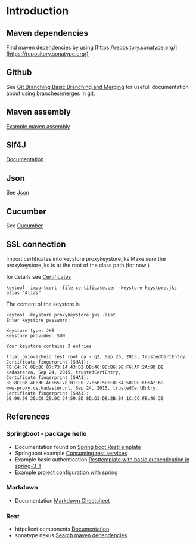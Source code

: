 # Introduction

## Maven dependencies
Find maven dependencies by using [https://repository.sonatype.org/](https://repository.sonatype.org/)

## Github
See [Git Branching Basic Branching and Merging](https://git-scm.com/book/en/v2/Git-Branching-Basic-Branching-and-Merging)
for usefull documentation about using branches/merges in git.

## Maven assembly
[Example maven assembly](http://www.mkyong.com/maven/create-a-fat-jar-file-maven-assembly-plugin/)

## Slf4J
[Documentation](http://www.slf4j.org/manual.html)

## Json
See [Json](http://www.mkyong.com/java/how-to-enable-pretty-print-json-output-jackson/)

## Cucumber
See [Cucumber](Cucumber.md)

## SSL connection
Import certificates into keystore proxykeystore.jks
Make sure the proxykeystore.jks is at the root of the class path (for now )

for details see [Certificates](Certificates.md)
```
keytool -importcert -file certificate.cer -keystore keystore.jks -alias "Alias"
```
The content of the keystore is
```
keytool -keystore proxykeystore.jks -list
Enter keystore password:

Keystore type: JKS
Keystore provider: SUN

Your keystore contains 3 entries

trial pkioverheid test root ca - g2, Sep 26, 2015, trustedCertEntry,
Certificate fingerprint (SHA1): FB:C4:7C:0B:BC:87:73:14:43:D2:DB:46:9D:B6:98:F6:AF:2A:9D:DE
kadasterca, Sep 24, 2015, trustedCertEntry,
Certificate fingerprint (SHA1): 8E:8C:08:4F:3E:AE:65:78:01:E0:77:5B:5B:F8:34:58:DF:F0:A2:69
www-proxy.cs.kadaster.nl, Sep 24, 2015, trustedCertEntry,
Certificate fingerprint (SHA1): 5B:90:99:30:C0:29:0C:34:59:BD:8D:63:D9:2B:B4:1C:CC:F8:46:30

```


## References
### Springboot - package hello
+ Documentation found on [Spring boot RestTemplate](http://docs.spring.io/spring/docs/current/javadoc-api/index.html?org/springframework/web/client/RestTemplate.html)
+ Springboot example [Consuming rest services](https://spring.io/guides/gs/consuming-rest/)
+ Example basic authentication [Resttemplate with basic authentication in spring-3-1](http://www.baeldung.com/2012/04/16/how-to-use-resttemplate-with-basic-authentication-in-spring-3-1/)
+ Example [project configuration with spring](http://www.baeldung.com/2012/03/12/project-configuration-with-spring/)

### Markdown
+ Documentation [Markdown Cheatsheet](https://github.com/adam-p/markdown-here/wiki/Markdown-Cheatsheet)

### Rest
+ httpclient components [Documentation](https://hc.apache.org/)
+ sonatype nexus [Search maven dependencies](https://repository.sonatype.org/)
